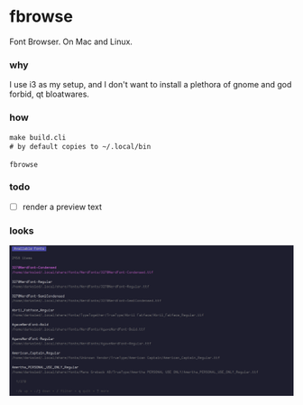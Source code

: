# fbrowse

Font Browser. On Mac and Linux.

### why

I use i3 as my setup, and I don't want to install a plethora of gnome and god forbid, qt bloatwares.

### how

```shell
make build.cli
# by default copies to ~/.local/bin

fbrowse
```

### todo

- [ ] render a preview text

### looks

![looks](./shots/shot.png)
